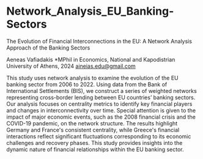 # Network_Analysis_EU_Banking-Sectors
The Evolution of Financial Interconnections in the EU: A Network Analysis Approach of the Banking Sectors

Aeneas Vafiadakis
*MPhil in Economics, National and Kapodistrian University of Athens, 2024
 aineias.edu@gmail.com




This study uses network analysis to examine the evolution of the EU banking sector from 2006 to 2022. Using data from the Bank of International Settlements (BIS), we construct a series of weighted networks representing cross-border lending between EU countries’ banking sectors. Our analysis focuses on centrality metrics to identify key financial players and changes in interconnectivity over time. Special attention is given to the impact of major economic events, such as the 2008 financial crisis and the COVID-19 pandemic, on the network structure. The results highlight Germany and France's consistent centrality, while Greece's financial interactions reflect significant fluctuations corresponding to its economic challenges and recovery phases. This study provides insights into the dynamic nature of financial relationships within the EU banking sector.

